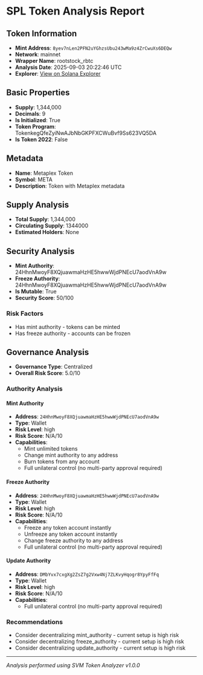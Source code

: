 # SPL Token Analysis Report

## Token Information
- **Mint Address**: `8yev7nLen2PFN2uYGhzsUbu243wMa9z4ZrCwuXs6DEQw`
- **Network**: mainnet
- **Wrapper Name**: rootstock_rbtc
- **Analysis Date**: 2025-09-03 20:22:46 UTC
- **Explorer**: [View on Solana Explorer](https://explorer.solana.com/address/8yev7nLen2PFN2uYGhzsUbu243wMa9z4ZrCwuXs6DEQw)

## Basic Properties
- **Supply**: 1,344,000
- **Decimals**: 9
- **Is Initialized**: True
- **Token Program**: TokenkegQfeZyiNwAJbNbGKPFXCWuBvf9Ss623VQ5DA
- **Is Token 2022**: False

## Metadata
- **Name**: Metaplex Token
- **Symbol**: META
- **Description**: Token with Metaplex metadata

## Supply Analysis
- **Total Supply**: 1,344,000
- **Circulating Supply**: 1344000
- **Estimated Holders**: None

## Security Analysis
- **Mint Authority**: 24HhnMwoyF8XQjuawmaHzHE5hwwWjdPNEcU7aodVnA9w
- **Freeze Authority**: 24HhnMwoyF8XQjuawmaHzHE5hwwWjdPNEcU7aodVnA9w
- **Is Mutable**: True
- **Security Score**: 50/100

### Risk Factors
- Has mint authority - tokens can be minted
- Has freeze authority - accounts can be frozen

## Governance Analysis
- **Governance Type**: Centralized
- **Overall Risk Score**: 5.0/10

### Authority Analysis

#### Mint Authority
- **Address**: `24HhnMwoyF8XQjuawmaHzHE5hwwWjdPNEcU7aodVnA9w`
- **Type**: Wallet
- **Risk Level**: high
- **Risk Score**: N/A/10
- **Capabilities**:
  - Mint unlimited tokens
  - Change mint authority to any address
  - Burn tokens from any account
  - Full unilateral control (no multi-party approval required)

#### Freeze Authority
- **Address**: `24HhnMwoyF8XQjuawmaHzHE5hwwWjdPNEcU7aodVnA9w`
- **Type**: Wallet
- **Risk Level**: high
- **Risk Score**: N/A/10
- **Capabilities**:
  - Freeze any token account instantly
  - Unfreeze any token account instantly
  - Change freeze authority to any address
  - Full unilateral control (no multi-party approval required)

#### Update Authority
- **Address**: `DMbYvx7cxgXg2ZsZ7g2Vxw4Nj7ZLKvyHqogr8YpyFfFq`
- **Type**: Wallet
- **Risk Level**: high
- **Risk Score**: N/A/10
- **Capabilities**:
  - Full unilateral control (no multi-party approval required)

### Recommendations
- Consider decentralizing mint_authority - current setup is high risk
- Consider decentralizing freeze_authority - current setup is high risk
- Consider decentralizing update_authority - current setup is high risk

---
*Analysis performed using SVM Token Analyzer v1.0.0*
